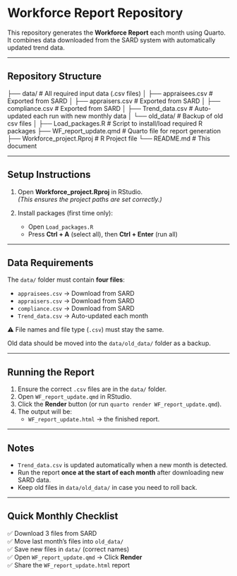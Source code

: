 # Workforce Report Repository

This repository generates the **Workforce Report** each month using Quarto.  
It combines data downloaded from the SARD system with automatically updated trend data.

---

## Repository Structure

├── data/ # All required input data (.csv files)
│ ├── appraisees.csv # Exported from SARD
│ ├── appraisers.csv # Exported from SARD
│ ├── compliance.csv # Exported from SARD
│ ├── Trend_data.csv # Auto-updated each run with new monthly data
│ └── old_data/ # Backup of old csv files
│
├── Load_packages.R # Script to install/load required R packages
├── WF_report_update.qmd # Quarto file for report generation
├── Workforce_project.Rproj # R Project file
└── README.md # This document

---

## Setup Instructions

1. Open **Workforce_project.Rproj** in RStudio.  
   *(This ensures the project paths are set correctly.)*

2. Install packages (first time only):  
   - Open `Load_packages.R`  
   - Press **Ctrl + A** (select all), then **Ctrl + Enter** (run all)  

---

## Data Requirements

The `data/` folder must contain **four files**:

- `appraisees.csv` → Download from SARD  
- `appraisers.csv` → Download from SARD  
- `compliance.csv` → Download from SARD  
- `Trend_data.csv` → Auto-updated each month  

⚠️ File names and file type (`.csv`) must stay the same.

Old data should be moved into the `data/old_data/` folder as a backup.

---

## Running the Report

1. Ensure the correct `.csv` files are in the `data/` folder.  
2. Open `WF_report_update.qmd` in RStudio.  
3. Click the **Render** button (or run `quarto render WF_report_update.qmd`).  
4. The output will be:  
   - `WF_report_update.html` → the finished report.

---

## Notes

- `Trend_data.csv` is updated automatically when a new month is detected.  
- Run the report **once at the start of each month** after downloading new SARD data.  
- Keep old files in `data/old_data/` in case you need to roll back.  

---

## Quick Monthly Checklist

✅ Download 3 files from SARD  
✅ Move last month’s files into `old_data/`  
✅ Save new files in `data/` (correct names)  
✅ Open `WF_report_update.qmd` → Click **Render**  
✅ Share the `WF_report_update.html` report 


